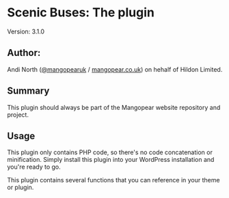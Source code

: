 # Scenic Buses: The plugin

Version: 3.1.0

## Author:

Andi North ([@mangopearuk](https://twitter.com/MangopearUK) / [mangopear.co.uk](https://mangopear.co.uk)) on hehalf of Hildon Limited.

## Summary

This plugin should always be part of the Mangopear website repository and project.

## Usage

This plugin only contains PHP code, so there's no code concatenation or minification. Simply install this plugin into your WordPress installation and you're ready to go.

This plugin contains several functions that you can reference in your theme or plugin.